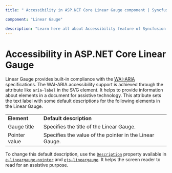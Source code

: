 ```yaml
---
title: " Accessibility in ASP.NET Core Linear Gauge component | Syncfusion "

component: "Linear Gauge"

description: "Learn here all about Accessibility feature of Syncfusion ASP.NET Core Linear Gauge component and more."
---
```


# Accessibility in ASP.NET Core Linear Gauge

<!-- markdownlint-disable MD013 -->
Linear Gauge provides built-in compliance with the [WAI-ARIA](http://www.w3.org/WAI/PF/aria-practices/) specifications. The WAI-ARIA accessibility support is achieved through the attribute like `aria-label` in the SVG element. It helps to provide information about elements in a document for assistive technology. This attribute sets the text label with some default descriptions for the following elements in the Linear Gauge.

<!-- markdownlint-disable MD033 -->
<table>
<tr>
<td><b>Element</b></td>
<td><b>Default description</b></td>
</tr>
<tr>
<td>Gauge title</td>
<td>Specifies the title of the Linear Gauge.</td>
</tr>
<tr>
<td>Pointer value</td>
<td>Specifies the value of the pointer in the Linear Gauge.</td>
</tr>
</table>

To change this default description, use the [`Description`](https://help.syncfusion.com/cr/aspnetcore-js2/Syncfusion.EJ2.LinearGauge.LinearGauge.html#Syncfusion_EJ2_LinearGauge_LinearGauge_Description) property available in [`e-lineargauge-pointer`](https://help.syncfusion.com/cr/aspnetcore-js2/Syncfusion.EJ2.LinearGauge.LinearGaugePointer.html#Syncfusion_EJ2_LinearGauge_LinearGaugePointer_Description) and [`ejs-lineargauge`](https://help.syncfusion.com/cr/aspnetcore-js2/Syncfusion.EJ2.LinearGauge.LinearGauge.html#Syncfusion_EJ2_LinearGauge_LinearGauge_Description). It helps the screen reader to read for an assistive purpose.